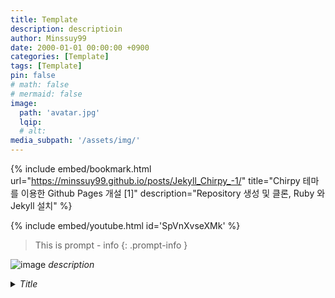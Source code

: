 ```yaml
---
title: Template
description: descriptioin
author: Minssuy99
date: 2000-01-01 00:00:00 +0900
categories: [Template]
tags: [Template]
pin: false
# math: false
# mermaid: false
image:
  path: 'avatar.jpg'
  lqip: 
  # alt:
media_subpath: '/assets/img/'
---
```


<!----------------------북마크---------------------------->
{% include embed/bookmark.html
url="https://minssuy99.github.io/posts/Jekyll_Chirpy_-1/"
title="Chirpy 테마를 이용한 Github Pages 개설 [1]"
description="Repository 생성 및 클론, Ruby 와 Jekyll 설치" %}



<!---------------------유튜브---------------------------->
{% include embed/youtube.html id='SpVnXvseXMk' %}

> This is prompt - info
{: .prompt-info }

![image](avatar.jpg)
_description_



<!---------------------코드 블럭--------------------------->
<details>
    <summary><i>Title</i></summary>
<div markdown ="1">

```csharp

// code

```

</div>
</details>